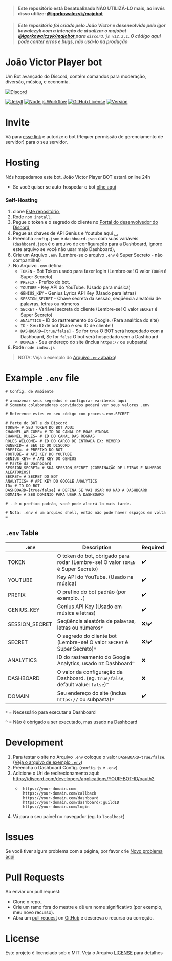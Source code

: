 > #### Este repositório está Desatualizado NÃO UTILIZÁ-LO mais, ao invés disso utilize: [@igorkowalczyk/majobot](https://github.com/igorkowalczyk/majo.exe)


> #### *Este repositório foi criado pelo João Victor e desenvolvido pelo igor kowalczyk com a intenção de atualizar o majobot [@igorkowalczyk/majobot](https://github.com/igorkowalczyk/majo.exe) para `discord.js v12.3.1`. O código aqui pode conter erros e bugs, não usá-lo na produção*

# João Victor Player bot

Um Bot avançado do Discord, contém comandos para moderação, diversão, música, e economia.

[![Discord](https://discord.com/api/guilds/731629737343975494/widget.png?style=banner2)](https://invite.gg/joao_victor_player)

[![Jekyll](https://github.com/IgorKowalczyk/majobot/workflows/Jekyll/badge.svg)](https://igorkowalczyk.github.io/majobot)
[![Node.js Workflow](https://github.com/igorkowalczyk/majobot/workflows/Node.js%20Workflow/badge.svg)](https://igorkowalczyk.github.io/majobot)
[![GitHub License](https://img.shields.io/github/license/joao-victor-liporini/joao-victor-player-bot?color=%2334D058&logo=github&logoColor=959DA5&labelColor=24292E)](https://github.com/Joao-Victor-Liporini/Joao-Victor-Player-BOT)
[![Version](https://img.shields.io/github/package-json/v/joao-victor-liporini/joao-victor-player-bot?color=%2334D058&logo=github&logoColor=959DA5&labelColor=24292E)](https://github.com/Joao-Victor-Liporini/Joao-Victor-Player-BOT/releases)

# Invite

Vá para [esse link](https://igorkowalczyk.github.io/majobot/authorize) e autorize o bot (Requer permissão de gerenciamento de servidor) para o seu servidor.

# Hosting

Nós hospedamos este bot. João Victor Player BOT estará online 24h
- Se você quiser se auto-hospedar o bot [olhe aqui](#self-hosting)

### Self-Hosting

1. clone [Este repositório](https://github.com/Joao-Victor-Liporini/Joao-Victor-Player-BOT),
2. Rode `npm install`,
3. Pegue o token e o segredo do cliente no [Portal do desenvolvedor do Discord](https://discord.com/developers/applications),
4. Pegue as chaves de API Genius e Youtube aqui [...](...)
5. Preencha `config.json` e `dashboard.json` com suas variáveis (`dashboard.json` é o arquivo de configuração para a Dashboard, ignore este arquivo se você não usar majo Dashboard),
6. Crie um Arquivo  `.env` (Lembre-se o arquivo `.env` é Super Secreto - não compartilhe!)
7. No Arquivo `.env` defina:
    * `TOKEN` - Bot Token usado para fazer login (Lembre-se! O valor `TOKEN` é Super Secreto)
    * `PREFIX` - Prefixo do bot.
    * `YOUTUBE` - Key API do YouTube. (Usado para música)
    * `GENIUS_KEY` - Genius Lyrics API Key (Usado para letras) 
    * `SESSION_SECRET` - Chave secreta da sessão, seqüência aleatória de palavras, letras ou números
    * `SECRET` - Variável secreta do cliente (Lembre-se! O valor `SECRET` é Super Secreto)
    * `ANALYTICS` - ID do rastreamento do Google. (Para analítica do site)
    * `ID` - Seu ID de bot (Não é seu ID de cliente!)
    * `DASHBOARD=[true/false]` - Se for `true` O BOT será hospedado com a Dashboard, Se for `false` O bot será hospedado sem a Dashboard
    * `DOMAIN` - Seu endereço do site (inclua `https://` ou subpasta)
9. Rode `node index.js`
> NOTA: Veja o exemplo do [Arquivo `.env`  abaixo](#example-env-file)!

<!--### Heroku Hosting
<!--Deploy the app to [Heroku](https://heroku.com)

<!--[![Deploy to heroku](https://www.herokucdn.com/deploy/button.png)](https://heroku.com/deploy?template=https://github.com/igorkowalczyk/majobot/tree/master)-->
<!--[![Deploy to heroku](https://www.herokucdn.com/deploy/button.png)](https://heroku.com/deploy?template=https://github.com/aurolia-css/majo-rebuild/tree/master)-->

# Example `.env` file

```
# Config. de Ambiente

# armazenar seus segredos e configurar variáveis aqui
# Somente colaboradores convidados poderá ver seus valores .env

# Reference estes em seu código com process.env.SECRET

# Parte do BOT e do Discord
TOKEN= # SEU TOKEN DO BOT AQUI
CHANNEL_WELCOME= # ID DO CANAL DE BOAS VINDAS
CHANNEL_RULES= # ID DO CANAL DAS REGRAS
ROLES_WELCOME= # ID DO CARGO DE ENTRADA EX: MEMBRO
OWNERID= # SEU ID DO DISCORD
PREFIX=. # PREFIXO DO BOT
YOUTUBE= # API KEY DO YOUTUBE
GENIUS_KEY= # API KEY DO GENIUS
# Parte da Dashboard
SESSION_SECRET= # SUA SESSION_SECRET (COMBINAÇÃO DE LETRAS E NUMEROS ALEATORIOS)
SECRET= # SECRET DO BOT
ANALYTICS= # API KEY DO GOOGLE ANALYTICS
ID= # ID DO BOT
DASHBOARD=[true/false] # DEFINA SE VAI USAR OU NÃO A DASHBOARD
DOMAIN= # SEU DOMINIO PARA USAR A DASHBOARD

# . é o prefixo padrão, você pode alterá-lo mais tarde.

# Nota: .env é um arquivo shell, então não pode haver espaços em volta =

```

## `.env` Table
| `.env` | Description | Required |
|---|---|---|
| TOKEN | O token do bot, obrigado para rodar (Lembre-se! O valor `TOKEN` é Super Secreto) | :heavy_check_mark: |
| YOUTUBE | Key API do YouTube. (Usado na música) | :heavy_check_mark: |
| PREFIX | O prefixo do bot padrão (por exemplo. `.`) | :heavy_check_mark: |
| GENIUS_KEY | Genius API Key (Usado em música e letras) | :heavy_check_mark: |
| SESSION_SECRET | Seqüência aleatória de palavras, letras ou números`*` | :x:/:heavy_check_mark: |
| SECRET | O segredo do cliente bot (Lembre-se! O valor `SECRET` é Super Secreto)`*` | :x:/:heavy_check_mark: |
| ANALYTICS | ID do rastreamento do Google Analytics, usado nz Dashboard`^` | :x: |
| DASHBOARD | O valor da configuração da Dashboard. (eg. `true/false`, default value: `false`)`^` | :x: |
| DOMAIN | Seu endereço do site (inclua `https://` ou subpasta)`*` | :heavy_check_mark: |

`*` = Necessário para executar a Dashboard

`^` = Não é obrigado a ser executado, mas usado na Dashboard

# Development

1. Para testar o site no Arquivo `.env` coloque o valor `DASHBOARD=true/false`. ([Veja o arquivo de exemplo `.env`](#example-env-file))
2. Preencha o Dashboard Config. (`config.js` e `.env`)
3. Adicione o Uri de redirecionamento aqui: https://discord.com/developers/applications/YOUR-BOT-ID/oauth2
    * ```
       https://your-domain.com
       https://your-domain.com/callback
       https://your-domain.com/dashboard
       https://your-domain.com/dashboard/:guildID
       https://your-domain.com/login
      ```
4. Vá para o seu painel no navegador (eg. to `localhost`)

# Issues
Se você tiver algum problema com a página, por favor crie [Novo problema aqui](https://github.com/igorkowalczyk/majobot/issues)

# Pull Requests
Ao enviar um pull request:
- Clone o repo..
- Crie um ramo fora do mestre e dê um nome significativo (por exemplo, meu novo recurso).
- Abra um [pull request](https://github.com/igorkowalczyk/majobot/pulls) on [GitHub](https://github.com) e descreva o recurso ou correção.

# License
Este projeto é licenciado sob o MIT. Veja o Arquivo [LICENSE](https://github.com/Joao-Victor-Liporini/Joao-Victor-Player-BOT/blob/João-Victor-Player-BOT/license.md) para detalhes
